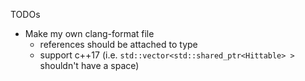 TODOs
* Make my own clang-format file
  * references should be attached to type
  * support c++17 (i.e. `std::vector<std::shared_ptr<Hittable> >` shouldn't have a space)